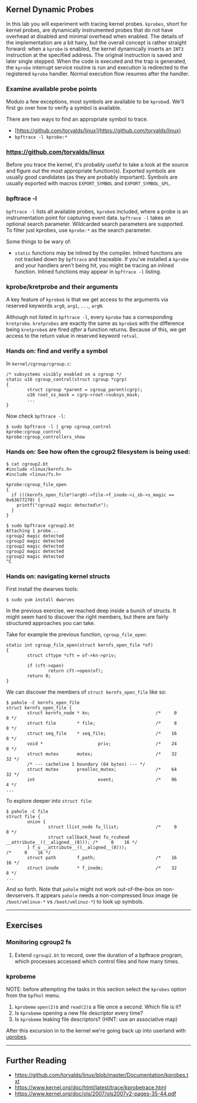 ## Kernel Dynamic Probes

In this lab you will experiment with tracing kernel probes. `kprobes`, short
for *k*ernel probes, are dynamically instrumented probes that do not have overhead
at disabled and minimal overhead when enabled. The details of the implementation
are a bit hairy, but the overall concept is rather straight forward: when a `kprobe`
is enabled, the kernel dynamically inserts an `INT3` instruction at the specified
address. The original instruction is saved and later single stepped.
When the code is executed and the trap is generated, the `kprobe` interrupt service
routine is run and execution is redirected to the registered `kprobe` handler. Normal
execution flow resumes after the handler.

### Examine available probe points

Modulo a few exceptions, most symbols are available to be `kprobe`d. We'll first
go over how to verify a symbol is available.

There are two ways to find an appropriate symbol to trace.

* [https://github.com/torvalds/linux](https://github.com/torvalds/linux)
* `bpftrace -l kprobe:*`

### https://github.com/torvalds/linux

Before you trace the kernel, it's probably useful to take a look at the source and
figure out the most appropriate function(s). Exported symbols are usually good
candidates (as they are probably important). Symbols are usually exported with
macros `EXPORT_SYMBOL` and `EXPORT_SYMBOL_GPL`.

### bpftrace -l

`bpftrace -l` lists all available probes, `kprobe`s included, where a
probe is an instrumentation point for capturing event data. `bpftrace -l`
takes an optional search parameter. Wildcarded search parameters are supported.
To filter just kprobes, use `kprobe:*` as the search parameter.

Some things to be wary of:
* `static` functions may be inlined by the compiler. Inlined functions are not
  tracked down by `bpftrace` and traceable. If you've installed a `kprobe` and your
  handlers aren't being hit, you might be tracing an inlined function. Inlined
  functions may appear in `bpftrace -l` listing.

### kprobe/kretprobe and their arguments

A key feature of `kprobe`s is that we get access to the arguments via reserved
keywords `arg0`, `arg1`, `...`,  `argN`.

Although not listed in `bpftrace -l`, every `kprobe` has a corresponding `kretprobe`.
`kretprobes` are exactly the same as `kprobe`s with the difference being `kretprobe`s
are fired _after_ a function returns. Because of this, we get access to the return
value in reserved keyword `retval`.

### Hands on: find and verify a symbol

In `kernel/cgroup/cgroup.c`:

```
/* subsystems visibly enabled on a cgroup */
static u16 cgroup_control(struct cgroup *cgrp)
{
        struct cgroup *parent = cgroup_parent(cgrp);
        u16 root_ss_mask = cgrp->root->subsys_mask;
        ...
}
```

Now check `bpftrace -l`:

```
$ sudo bpftrace -l | grep cgroup_control
kprobe:cgroup_control
kprobe:cgroup_controllers_show
```

### Hands on: See how often the cgroup2 filesystem is being used:

```
$ cat cgroup2.bt
#include <linux/kernfs.h>
#include <linux/fs.h>

kprobe:cgroup_file_open
{
  if (((kernfs_open_file*)arg0)->file->f_inode->i_sb->s_magic == 0x63677270) {
    printf("cgroup2 magic detected\n");
  }
}

$ sudo bpftrace cgroup2.bt
Attaching 1 probe...
cgroup2 magic detected
cgroup2 magic detected
cgroup2 magic detected
cgroup2 magic detected
cgroup2 magic detected
^C

```

### Hands on: navigating kernel structs

First install the dwarves tools:
```
$ sudo yum install dwarves
```

In the previous exercise, we reached deep inside a bunch of structs. It might seem
hard to discover the right members, but there are fairly structured approaches you
can take.

Take for example the previous function, `cgroup_file_open`:
```
static int cgroup_file_open(struct kernfs_open_file *of)
{
        struct cftype *cft = of->kn->priv;

        if (cft->open)
                return cft->open(of);
        return 0;
}
```

We can discover the members of `struct kernfs_open_file` like so:
```
$ pahole -C kernfs_open_file
struct kernfs_open_file {
        struct kernfs_node * kn;                         /*     0     8 */
        struct file        * file;                       /*     8     8 */
        struct seq_file    * seq_file;                   /*    16     8 */
        void *                     priv;                 /*    24     8 */
        struct mutex       mutex;                        /*    32    32 */
        /* --- cacheline 1 boundary (64 bytes) --- */
        struct mutex       prealloc_mutex;               /*    64    32 */
        int                        event;                /*    96     4 */
...
```

To explore deeper into `struct file`:
```
$ pahole -C file
struct file {
        union {
                struct llist_node fu_llist;              /*     0     8 */
                struct callback_head fu_rcuhead __attribute__((__aligned__(8))); /*     0    16 */
        } f_u __attribute__((__aligned__(8)));                                           /*     0    16 */
        struct path        f_path;                       /*    16    16 */
        struct inode       * f_inode;                    /*    32     8 */
...
```

And so forth. Note that `pahole` might not work out-of-the-box on non-devservers.
It appears `pahole` needs a non-compressed linux image (ie `/boot/vmlinux-*` vs
`/boot/vmlinuz-*`) to look up symbols.

---
## Exercises

### Monitoring cgroup2 fs

1. Extend `cgroup2.bt` to record, over the duration of a bpftrace program, which
   processes accessed which control files and how many times.

### kprobeme

NOTE: before attempting the tasks in this section select the `kprobes` option from the `bpfhol` menu.

1. `kprobeme` `open(2)`s and `read(2)`s a file once a second. Which file is it?
1. Is `kprobeme` opening a new file descriptor every time?
1. Is `kprobeme` leaking file descriptors? (HINT: use an associative map)


After this excursion in to the kernel we're going back up into userland with [uprobes](uprobe.pdf).

---
## Further Reading

* https://github.com/torvalds/linux/blob/master/Documentation/kprobes.txt
* https://www.kernel.org/doc/html/latest/trace/kprobetrace.html
* https://www.kernel.org/doc/ols/2007/ols2007v2-pages-35-44.pdf
